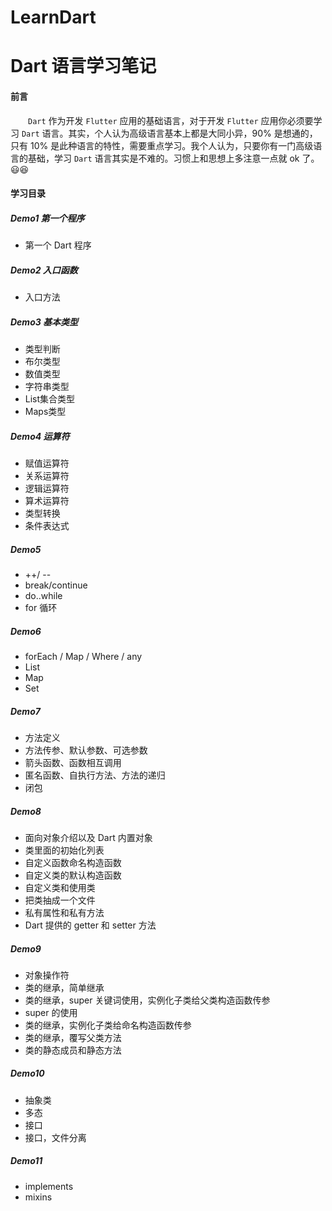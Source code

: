 # LearnDart
# Dart 语言学习笔记

#### 前言
&emsp;&emsp;`Dart` 作为开发 `Flutter` 应用的基础语言，对于开发 `Flutter` 应用你必须要学习 `Dart` 语言。其实，个人认为高级语言基本上都是大同小异，90% 是想通的，只有 10% 是此种语言的特性，需要重点学习。我个人认为，只要你有一门高级语言的基础，学习 `Dart` 语言其实是不难的。习惯上和思想上多注意一点就 ok 了。😃😆
#### 学习目录
##### Demo1  第一个程序

 - 第一个 Dart 程序

##### Demo2  入口函数

 - 入口方法

##### Demo3  基本类型
 - 类型判断
 - 布尔类型
 - 数值类型
 - 字符串类型
 - List集合类型
 - Maps类型
##### Demo4  运算符
 - 赋值运算符
 - 关系运算符
 - 逻辑运算符
 - 算术运算符
 - 类型转换
 - 条件表达式
##### Demo5 
 - ++/ --
 - break/continue
 - do..while
 - for 循环
##### Demo6
 - forEach / Map / Where / any
 - List
 - Map
 - Set
##### Demo7
 - 方法定义
 - 方法传参、默认参数、可选参数
 - 箭头函数、函数相互调用
 - 匿名函数、自执行方法、方法的递归
 - 闭包
##### Demo8
 - 面向对象介绍以及 Dart 内置对象
 - 类里面的初始化列表
 - 自定义函数命名构造函数
 - 自定义类的默认构造函数
 - 自定义类和使用类
 - 把类抽成一个文件
 - 私有属性和私有方法
 - Dart 提供的 getter 和 setter 方法
##### Demo9
 - 对象操作符
 - 类的继承，简单继承
 - 类的继承，super 关键词使用，实例化子类给父类构造函数传参
 - super 的使用
 - 类的继承，实例化子类给命名构造函数传参
 - 类的继承，覆写父类方法
 - 类的静态成员和静态方法
 
##### Demo10
 - 抽象类
 - 多态
 - 接口
 - 接口，文件分离
##### Demo11
 - implements
 - mixins
